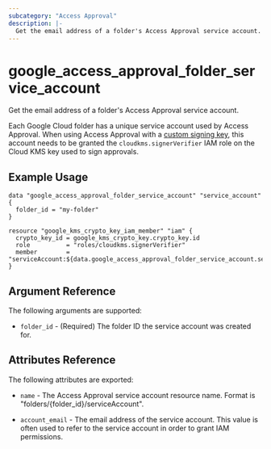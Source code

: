 ```yaml
---
subcategory: "Access Approval"
description: |-
  Get the email address of a folder's Access Approval service account.
---
```


# google_access_approval_folder_service_account

Get the email address of a folder's Access Approval service account.

Each Google Cloud folder has a unique service account used by Access Approval.
When using Access Approval with a
[custom signing key](https://cloud.google.com/cloud-provider-access-management/access-approval/docs/review-approve-access-requests-custom-keys),
this account needs to be granted the `cloudkms.signerVerifier` IAM role on the
Cloud KMS key used to sign approvals.

## Example Usage

```hcl
data "google_access_approval_folder_service_account" "service_account" {
  folder_id = "my-folder"
}

resource "google_kms_crypto_key_iam_member" "iam" {
  crypto_key_id = google_kms_crypto_key.crypto_key.id
  role          = "roles/cloudkms.signerVerifier"
  member        = "serviceAccount:${data.google_access_approval_folder_service_account.service_account.account_email}"
}
```

## Argument Reference

The following arguments are supported:

* `folder_id` - (Required) The folder ID the service account was created for.

## Attributes Reference

The following attributes are exported:

* `name` - The Access Approval service account resource name. Format is "folders/{folder_id}/serviceAccount".

* `account_email` - The email address of the service account. This value is
often used to refer to the service account in order to grant IAM permissions.
